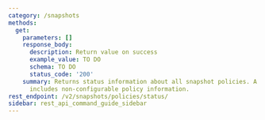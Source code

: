```yaml
---
category: /snapshots
methods:
  get:
    parameters: []
    response_body:
      description: Return value on success
      example_value: TO DO
      schema: TO DO
      status_code: '200'
    summary: Returns status information about all snapshot policies. A policy status
      includes non-configurable policy information.
rest_endpoint: /v2/snapshots/policies/status/
sidebar: rest_api_command_guide_sidebar
---
```

